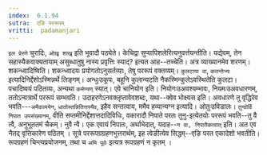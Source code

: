```yaml
---
index:  6.1.94
sutra:  एङि पररूपम्
vritti:  padamanjari
---
```


`इल प्रेरणे` चुरादिः, `ओखृ शाखृ` इति भूवादौ पठ्येते।
	केचिद्वा सुप्यापिशलेरित्यनुवर्त्तयन्तीति। यद्येवम्, तेन सहास्यैकवाक्यतायाम् असुब्धातुषु नास्य प्रवृत्तिः स्याद्? इत्यत आह--तच्चेति। अत्र व्याख्यानमेव शरणम्।
	शकन्ध्वादिष्विति। शकन्ध्वादयः प्रयोगतोऽनुसर्तव्याः, तेषु पररूपं वक्तव्यम्। `कुलटाया वा`, `कतन्तेभ्यः` इत्यादिनिर्द्देशोऽस्मिन्नर्थे लिङ्गम्। अन्धुःउकूपः, बहूनि कुलान्यटति नैकस्मिन्कुलेऽवस्थितेति कुलटा। पचादिष्वयं पठितव्यः, अन्यथा `कर्मण्यण्` स्यात्।
	एवे चानियोग इति। नियोगःउअवश्यम्भावः, नियमःउअवधारणम्, ततोऽन्यत्रार्थे पररूपं सम्भवति। उदाहरणेऽनवक्लृप्तावेवशब्दः, यथा--क्वेव भोक्ष्यस इति। अवधारणे तु वृद्धिरेव भवति---`अमैवाव्ययेन`, `धातोस्तन्नितित्तस्यैव`, इहैव सन्तत्वाय, ममैव हव्यान्यग्न इत्यादि।
	ओतुःउविडालः। `तुन्वोर्वि निपात उपसंख्यानम्`, वीति सप्तमीनिर्द्देशात्तदादिविधिः, वकारादौ निपाते परतः तुनु-इत्येतयोः पररूपं भवति--तु वै त्वै, अनुभूततमं चैकम्। नुवै न्वै। एक एवायं निपातः, अर्थाभेदात्, यदाह--`न वा, निपातैकत्वात्` इति। अत एव नैतद् वृत्तिकारेण पठितम् ।
	सूत्रे पररूपग्रग्रहणभुत्तरार्थम्, इह त्वेङीत्येव सिद्धम्--एङि परत एकादेशो भवतीति। रूपग्रहणं चिन्त्यप्रयोजनम्, तथा च `अमि पूर्वः` इत्यत्र रूपग्रहणं न कृतम् ।


